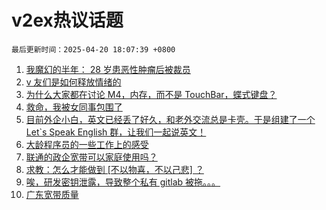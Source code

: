 # v2ex热议话题

`最后更新时间：2025-04-20 18:07:39 +0800`

1. [我魔幻的半年： 28 岁患恶性肿瘤后被裁员](https://www.v2ex.com/t/1126754)
1. [v 友们是如何释放情绪的](https://www.v2ex.com/t/1126690)
1. [为什么大家都在讨论 M4，内存，而不是 TouchBar，蝶式键盘？](https://www.v2ex.com/t/1126745)
1. [救命，我被女同事包围了](https://www.v2ex.com/t/1126771)
1. [目前外企小白，英文已经丢了好久，和老外交流总是卡壳。于是组建了一个 Let`s Speak English 群，让我们一起说英文！](https://www.v2ex.com/t/1126765)
1. [大龄程序员的一些工作上的感受](https://www.v2ex.com/t/1126789)
1. [联通的政企宽带可以家庭使用吗？](https://www.v2ex.com/t/1126709)
1. [求教：怎么才能做到 [不以物喜，不以己悲] ？](https://www.v2ex.com/t/1126724)
1. [唉，研发密钥泄露，导致整个私有 gitlab 被拖。。。](https://www.v2ex.com/t/1126773)
1. [广东宽带质量](https://www.v2ex.com/t/1126715)

